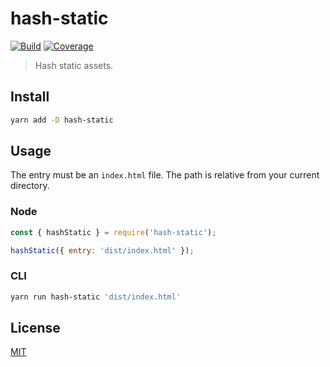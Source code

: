 # hash-static

[![Build][build]][build-badge]
[![Coverage][codecov-shield]][codecov]

> Hash static assets.

## Install

```bash
yarn add -D hash-static
```

## Usage

The entry must be an `index.html` file. The path is relative from your current directory.

### Node

```js
const { hashStatic } = require('hash-static');

hashStatic({ entry: 'dist/index.html' });
```

### CLI

```bash
yarn run hash-static 'dist/index.html'
```

## License

[MIT](LICENSE)

[build]: https://travis-ci.com/metonym/hash-static.svg?branch=master
[build-badge]: https://travis-ci.com/metonym/hash-static
[codecov]: https://codecov.io/gh/metonym/hash-static
[codecov-shield]: https://img.shields.io/codecov/c/github/metonym/hash-static.svg
